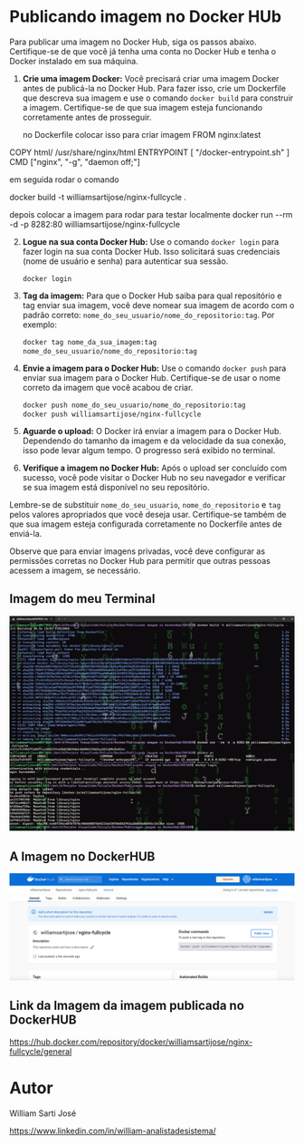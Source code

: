 # Publicando imagem no Docker HUb 

Para publicar uma imagem no Docker Hub, siga os passos abaixo. Certifique-se de que você já tenha uma conta no Docker Hub e tenha o Docker instalado em sua máquina. 

1. **Crie uma imagem Docker:**
   Você precisará criar uma imagem Docker antes de publicá-la no Docker Hub. Para fazer isso, crie um Dockerfile que descreva sua imagem e use o comando `docker build` para construir a imagem. Certifique-se de que sua imagem esteja funcionando corretamente antes de prosseguir.

   no Dockerfile colocar isso para criar imagem 
   FROM nginx:latest


COPY html/ /usr/share/nginx/html 
ENTRYPOINT [ "/docker-entrypoint.sh" ]
CMD ["nginx", "-g", "daemon off;"]

em seguida rodar o comando 

docker build -t williamsartijose/nginx-fullcycle .

depois colocar a imagem para rodar para testar localmente 
docker run --rm -d -p 8282:80 williamsartijose/nginx-fullcycle

2. **Logue na sua conta Docker Hub:**
   Use o comando `docker login` para fazer login na sua conta Docker Hub. Isso solicitará suas credenciais (nome de usuário e senha) para autenticar sua sessão.

   ```
   docker login
   ```

3. **Tag da imagem:**
   Para que o Docker Hub saiba para qual repositório e tag enviar sua imagem, você deve nomear sua imagem de acordo com o padrão correto: `nome_do_seu_usuario/nome_do_repositorio:tag`. Por exemplo:

   ```
   docker tag nome_da_sua_imagem:tag nome_do_seu_usuario/nome_do_repositorio:tag
   ```

4. **Envie a imagem para o Docker Hub:**
   Use o comando `docker push` para enviar sua imagem para o Docker Hub. Certifique-se de usar o nome correto da imagem que você acabou de criar.

   ```
   docker push nome_do_seu_usuario/nome_do_repositorio:tag
   docker push williamsartijose/nginx-fullcycle
   ```

5. **Aguarde o upload:**
   O Docker irá enviar a imagem para o Docker Hub. Dependendo do tamanho da imagem e da velocidade da sua conexão, isso pode levar algum tempo. O progresso será exibido no terminal.

6. **Verifique a imagem no Docker Hub:**
   Após o upload ser concluído com sucesso, você pode visitar o Docker Hub no seu navegador e verificar se sua imagem está disponível no seu repositório.

Lembre-se de substituir `nome_do_seu_usuario`, `nome_do_repositorio` e `tag` pelos valores apropriados que você deseja usar. Certifique-se também de que sua imagem esteja configurada corretamente no Dockerfile antes de enviá-la.

Observe que para enviar imagens privadas, você deve configurar as permissões corretas no Docker Hub para permitir que outras pessoas acessem a imagem, se necessário.

## Imagem do meu Terminal 
![Web 0](https://github.com/williamsartijose/fulcyle3.0/blob/main/Docker/Publicando%20imagem%20no%20DockerHub/DOCKER/html/img2.png)
## A Imagem no DockerHUB
![Web 0](https://github.com/williamsartijose/fulcyle3.0/blob/main/Docker/Publicando%20imagem%20no%20DockerHub/DOCKER/html/Img3.png)
## Link da Imagem  da imagem publicada no DockerHUB 

https://hub.docker.com/repository/docker/williamsartijose/nginx-fullcycle/general


# Autor

William Sarti José

https://www.linkedin.com/in/william-analistadesistema/
